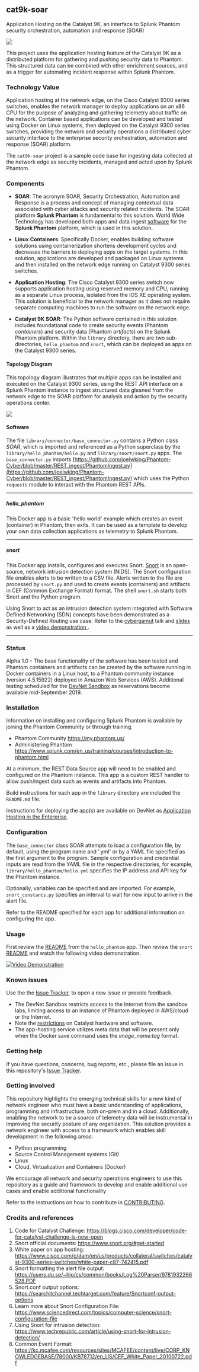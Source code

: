 cat9k-soar
----------
Application Hosting on the Catalyst 9K, an interface to Splunk Phantom security orchestration, automation and response (SOAR)

![](./documentation/images/code_for_catalyst_logo.png)

This project uses the application hosting feature of the Catalyst 9K as a distributed platform for gathering and pushing security data to Phantom. This structured data can be combined with other enrichment sources, and as a trigger for automating incident response within Splunk Phantom.

### Technology Value

Application hosting at the network edge, on the Cisco Catalyst 9300 series switches, enables the network manager to deploy applications on an x86 CPU for the purpose of analyzing and gathering telemetry about traffic on the network. Container based applications can be developed and tested using Docker on Linux systems, then deployed on the Catalyst 9300 series switches, providing the network and security operations a distributed cyber security interface to the enterprise security orchestration, automation and response (SOAR) platform.

The `cat9k-soar` project is a sample code base for ingesting data collected at the network edge as security incidents, managed and acted upon by Splunk Phantom.

### Components

* **SOAR**: The acronym SOAR, Security Orchestration, Automation and Response is a process and concept of managing contextual data associated with cyber attacks and security related incidents. The SOAR platform **Splunk Phantom** is fundamental to this solution. World Wide Technology has developed both apps and data ingest [software](https://github.com/joelwking/Phantom-Cyber) for the **Splunk Phantom** platform, which is used in this solution.

* **Linux Containers**: Specifically Docker, enables building software solutions using containerization shortens development cycles and decreases the barriers to deploying apps on the target systems. In this solution, applications are developed and packaged on Linux systems and then installed on the network edge running on Catalyst 9300 series switches.

* **Application Hosting**: The Cisco Catalyst 9300 series switch now supports application hosting using reserved memory and CPU, running as a separate Linux process, isolated from the IOS XE operating system. This solution is beneficial to the network manager as it does not require separate computing machines to run the software on the network edge. 

* **Catalyst 9K SOAR**: The Python software contained in this solution includes foundational code to create security events (Phantom *containers*) and security data (Phantom *artifacts*) on the Splunk Phantom platform. Within the `library` directory, there are two sub-directories, `hello_phantom` and `snort`, which can be deployed as apps on the Catalyst 9300 series.

#### Topology Diagram

This topology diagram illustrates that multiple apps can be installed and executed on the Catalyst 9300 series, using the REST API interface on a Splunk Phantom instance to ingest structured data gleaned from the network edge to the SOAR platform for analysis and action by the security operations center.

![](./documentation/images/cat9k-soar_topology.png)

#### Software

The file `library/connector/base_connector.py` contains a Python class *SOAR*, which is imported and referenced as a Python superclass by the `library/hello_phantom/hello.py` and `library/snort/snort.py` apps.  The `base_connector.py` imports [https://github.com/joelwking/Phantom-Cyber/blob/master/REST_ingest/PhantomIngest.py](https://github.com/joelwking/Phantom-Cyber/blob/master/REST_ingest/PhantomIngest.py) which uses the Python `requests` module to interact with the Phantom REST APIs. 

___
##### hello_phantom

This Docker app is a basic 'hello world' example which creates an event (container) in Phantom, then exits. It can be used as a template to develop your own data collection applications as telemetry to Splunk Phantom.

___
##### snort

This Docker app installs, configures and executes Snort. [Snort](https://www.snort.org) is an open-source, network intrusion detection system (NIDS). The Snort configuration file enables alerts to be written to a CSV file. Alerts written to the file are processed by `snort.py` and used to create events (containers) and artifacts in CEF (Common Exchange Format) format. The shell `snort.sh` starts both Snort and the Python program.

Using Snort to act as an intrusion detection system integrated with Software Defined Networking (SDN) concepts have been demonstrated as a  Security-Defined Routing use case. Refer to the  [cybergamut](http://cybergamut.com/2014/10/technical-tuesday-28-october-2014-software-defined-networking-by-joel-king-of-world-wide-technology/) talk and [slides](https://www.slideshare.net/joelwking/security-defined-routingcybergamutv11) as well as a [video demonstration ](https://www.youtube.com/watch?v=KvZuklmi9uU).

___

### Status

Alpha 1.0 - The base functionality of the software has been tested and Phantom containers and artifacts can be created by the software running in Docker containers in a Linux host, to a Phantom community instance (version 4.5.15922) deployed in Amazon Web Services (AWS). Additional testing scheduled for the [DevNet Sandbox](https://developer.cisco.com/site/sandbox/) as reservations become available mid-September 2019. 

### Installation

Information on installing and configuring Splunk Phantom is available by joining the Phantom Community or through training.

* Phantom Community https://my.phantom.us/
* Administering Phantom https://www.splunk.com/en_us/training/courses/introduction-to-phantom.html

At a minimum, the REST Data Source app will need to be enabled and configured on the Phantom instance. This app is a custom REST handler to allow push/ingest data such as events and artifacts into Phantom.

Build instructions for each app in the `library` directory are included the `README.md` file.

Instructions for deploying the app(s) are available on DevNet as [Application Hosting in the Enterprise](https://developer.cisco.com/docs/app-hosting).

### Configuration

The `base_connector` class SOAR attempts to load a configuration file, by default, using the program name and '.yml' or by a YAML file specified as the first argument to the program. Sample configuration and credential inputs are read from the YAML file in the respective directories, for example, `library/hello_phantom/hello.yml` specifies the IP address and API key for the Phantom instance.

Optionally, variables can be specified and are imported. For example, `snort_constants.py` specifies an interval to wait for new input to arrive in the alert file.

Refer to the README specified for each app for additional information on configuring the app.

### Usage

First review the [README](./library/hello_phantom/README.md) from the `hello_phantom` app. Then review the `snort` [README](./library/snort/README.md) and watch the following video demonstration.

[![Video Demonstration](./documentation/images/video_icon.png)](https://vimeo.com/359849536)

### Known issues

Use the the [Issue Tracker](https://github.com/joelwking/cat9k-soar/issues), to open a new issue or provide feedback. 

* The DevNet Sandbox restricts access to the Internet from the sandbox labs, limiting access to an instance of Phantom deployed in AWS/cloud or the Internet.
* Note the [restrictions](https://developer.cisco.com/docs/app-hosting/#!getting-cat9k-setup) on Catalyst hardware and software.
* The app-hosting service utilizes meta data that will be present only when the Docker save command uses the  *image_name:tag* format. 

### Getting help

If you have questions, concerns, bug reports, etc., please file an issue in this repository's [Issue Tracker](https://github.com/joelwking/cat9k-soar/issues).

### Getting involved

This repository highlights the emerging technical skills for a new kind of network engineer who must have a basic understanding of applications, programming and infrastructure, both on-prem and in a cloud. Additionally, enabling the network to be a source of telemetry data will be instrumental in improving the security posture of any organization. This solution provides a network engineer with access to a framework which enables skill development in the following areas:

* Python programming
* Source Control Management systems (Git)
* Linux
* Cloud, Virtualization and Containers (Docker)

We encourage all network and security operations engineers to use this repository as a guide and framework to develop and enable additional use cases and enable additional functionality

Refer to the instructions on how to contribute in [CONTRIBUTING](./CONTRIBUTING.md).

### Credits and references

1. Code for Catalyst Challenge: https://blogs.cisco.com/developer/code-for-catalyst-challenge-is-now-open
2. Snort official documents: https://www.snort.org/#get-started
3. White paper on app hosting: https://www.cisco.com/c/dam/en/us/products/collateral/switches/catalyst-9300-series-switches/white-paper-c87-742415.pdf
4. Snort formatting the alert file output: https://users.du.se/~hjo/cs/common/books/Log%20Parser/9781932266528.PDF
5. Snort.conf output options: https://searchitchannel.techtarget.com/feature/Snortconf-output-options
6. Learn more about Snort Configuration File: https://www.sciencedirect.com/topics/computer-science/snort-configuration-file
7. Using Snort for intrusion detection: https://www.techrepublic.com/article/using-snort-for-intrusion-detection/
8. Common Event Format: https://kc.mcafee.com/resources/sites/MCAFEE/content/live/CORP_KNOWLEDGEBASE/78000/KB78712/en_US/CEF_White_Paper_20100722.pdf
